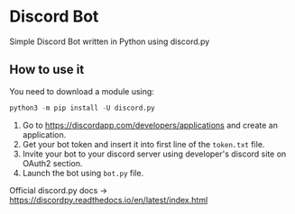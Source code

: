 # Discord Bot 
Simple Discord Bot written in Python using discord.py

## How to use it
You need to download a module using:
```python
python3 -m pip install -U discord.py
```

1. Go to https://discordapp.com/developers/applications and create an application.
2. Get your bot token and insert it into first line of the ```token.txt``` file.
3. Invite your bot to your discord server using developer's discord site on OAuth2 section.
4. Launch the bot using ```bot.py``` file.

Official discord.py docs -> https://discordpy.readthedocs.io/en/latest/index.html
